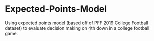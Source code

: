 # Expected-Points-Model
Using expected points model (based off of PFF 2019 College Football dataset) to evaluate decision making on 4th down in a college football game. 

